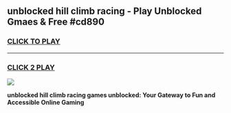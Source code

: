 
## unblocked hill climb racing - Play Unblocked Gmaes & Free #cd890
<h3>
<a href="https://news.freeplayer.one?title=unblocked_hill_climb_racing&ref=24F">CLICK TO PLAY</a></h3>
<hr>

<h3>
<a href="https://news.freeplayer.one?title=unblocked_hill_climb_racing&ref=24F">CLICK 2 PLAY</a>
  
</h3>

<a href="https://news.freeplayer.one?title=unblocked_hill_climb_racing&ref=24F/"><img src="https://clearcache.store/games.png"></a>


**unblocked hill climb racing games unblocked: Your Gateway to Fun and Accessible Online Gaming**
